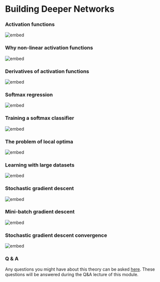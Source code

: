 # Building Deeper Networks

### Activation functions

![embed](https://youtube.com/embed/Xvg00QnyaIY)

### Why non-linear activation functions

![embed](https://youtube.com/embed/NkOv_k7r6no)

### Derivatives of activation functions

![embed](https://youtube.com/embed/P7_jFxTtJEo)

### Softmax regression

![embed](https://youtube.com/embed/LLux1SW--oM)

### Training a softmax classifier

![embed](https://youtube.com/embed/ueO_Ph0Pyqk)

### The problem of local optima

![embed](https://youtube.com/embed/fODpu1-lNTw)

### Learning with large datasets

![embed](https://youtube.com/embed/lrAe6457ri4)

### Stochastic gradient descent

![embed](https://youtube.com/embed/W9iWNJNFzQI)

### Mini-batch gradient descent

![embed](https://youtube.com/embed/l4lSUAcvHFs)

### Stochastic gradient descent convergence

![embed](https://youtube.com/embed/G97ZtT8mKXk)

### Q & A

Any questions you might have about this theory can be asked 
[here](https://forms.office.com/Pages/ResponsePage.aspx?id=zcrxoIxhA0S5RXb7PWh05ZTDc7biyulCvpu4U-tarWtUMlZYQUlYMFVMREdWRVVPWTNITlIxQlFUTC4u).
These questions will be answered during the Q&A lecture of this module.


